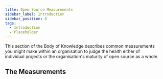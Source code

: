 ```yaml
---
title: Open Source Measurements
sidebar_label: Introduction
sidebar_position: 0
tags: 
  - Introduction
  - Placeholder
---
```


This section of the Body of Knowledge describes common measurements you might make within an organisation to judge the health either of individual projects or the organisation's maturity of open source as a whole.

## The Measurements

<BokTagList filter="Measurements" />